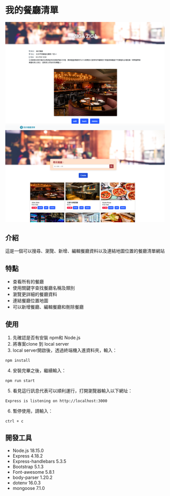 # 我的餐廳清單
![1](https://raw.githubusercontent.com/Sawd1208/restaurant-list/main/public/image/restaurant-list_1.png)
![2](https://raw.githubusercontent.com/Sawd1208/restaurant-list/main/public/image/restaurant-list_2.png)


## 介紹
這是一個可以搜尋、瀏覽、新增、編輯餐廳資料以及連結地圖位置的餐廳清單網站

## 特點
- 查看所有的餐廳
- 使用關鍵字查找餐廳名稱及類別
- 瀏覽更詳細的餐廳資料
- 連結餐廳位置地圖
- 可以新增餐廳、編輯餐廳和刪除餐廳

## 使用
1. 先確認是否有安裝 npm和 Node.js
2. 將專案clone 到 local server
3. local server開啟後，透過終端機入進資料夾，輸入：
```
npm install
```
4. 安裝完畢之後，繼續輸入：
```
npm run start
```
5. 看見這行訊息代表可以順利運行，打開瀏覽器輸入以下網址：
```
Express is listening on http://localhost:3000
```
6. 暫停使用，請輸入：
```
ctrl + c
```

## 開發工具
- Node.js 18.15.0
- Express 4.18.2
- Express-handlebars 5.3.5
- Bootstrap 5.1.3
- Font-awesome 5.8.1
- body-parser 1.20.2
- dotenv 16.0.3
- mongoose 7.1.0